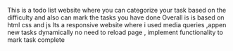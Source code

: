 This is a todo list website where you can categorize your task based on the difficulty and also can mark the tasks you have done 
Overall is is based on html css and js 
Its a responsive website where i used media queries ,appen new tasks dynamically no need to reload page , implement functionality to mark task complete
